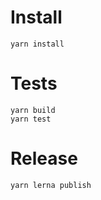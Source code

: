 # Install

```
yarn install
```

# Tests

```
yarn build
yarn test
```

# Release

```
yarn lerna publish
```
